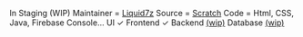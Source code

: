 In Staging (WIP)
Maintainer = [Liquid7z](https://t.me/)
Source = [Scratch](https://github.com/Liquid7z)
Code = Html, CSS, Java, Firebase Console...
UI ✓ 
Frontend ✓
Backend [(wip)](https://letmegooglethat.com/?q=wip+meaning)
Database [(wip)](https://letmegooglethat.com/?q=wip+meaning)
